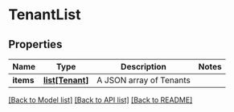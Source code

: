 # TenantList

## Properties
Name | Type | Description | Notes
------------ | ------------- | ------------- | -------------
**items** | [**list[Tenant]**](Tenant.md) | A JSON array of Tenants | 

[[Back to Model list]](../README.md#documentation-for-models) [[Back to API list]](../README.md#documentation-for-api-endpoints) [[Back to README]](../README.md)

